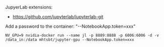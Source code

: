 JupyerLab extensions:
- https://github.com/jupyterlab/jupyterlab-git

Add a password to the container: "--NotebookApp.token=xxx"

```
NV_GPU=9 nvidia-docker run --name jl -p 8889:8888 -p 6006:6006 -d -v /data_in:/data mhtsbt/jupyter-gpu --NotebookApp.token=xxx
```